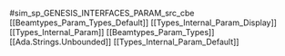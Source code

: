 #sim_sp_GENESIS_INTERFACES_PARAM_src_cbe
[[Beamtypes_Param_Types_Default]]
[[Types_Internal_Param_Display]]
[[Types_Internal_Param]]
[[Beamtypes_Param_Types]]
[[Ada.Strings.Unbounded]]
[[Types_Internal_Param_Default]]
